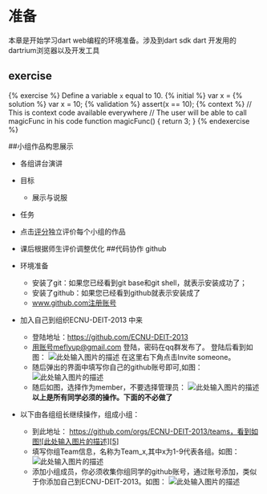 # 准备
本章是开始学习dart web编程的环境准备。涉及到dart sdk dart 开发用的dartrium浏览器以及开发工具  
   
## exercise  
{% exercise %}
Define a variable `x` equal to 10.
{% initial %}
var x =
{% solution %}
var x = 10;
{% validation %}
assert(x == 10);
{% context %}
// This is context code available everywhere
// The user will be able to call magicFunc in his code
function magicFunc() {
    return 3;
}
{% endexercise %}

##小组作品构思展示













- 各组讲台演讲
- 目标
  - 展示与说服
- 任务
 - 点击[评分][1]独立评价每个小组的作品 

 - 课后根据师生评价调整优化
##代码协作 github 
- 环境准备
  - 安装了git：如果您已经看到git base和git shell，就表示安装成功了；
  - 安装了github：如果您已经看到github就表示安装成了
  - www.github.com注册账号
- 加入自己到组织ECNU-DEIT-2013 中来
    -  登陆地址：https://github.com/ECNU-DEIT-2013
    -  用账号meflyup@gmail.com 登陆，密码在qq群发布了。
      登陆后看到如图：
      ![此处输入图片的描述][2]
    在这里右下角点击Invite someone。
    - 随后弹出的界面中填写你自己的github账号即可,如图：
![此处输入图片的描述][3]
    - 随后如图，选择作为member，不要选择管理员：
    ![此处输入图片的描述][4]
**以上是所有同学必须的操作。下面的不必做了** 
- 以下由各组组长继续操作，组成小组：
    - 到此地址： https://github.com/orgs/ECNU-DEIT-2013/teams，看到如图![此处输入图片的描述][5]
    - 填写你组Team信息，名称为Team_x,其中x为1-9代表各组。如图：
    ![此处输入图片的描述][6]
    - 添加小组成员，你必须收集你组同学的github账号，通过账号添加，类似于你添加自己到ECNU-DEIT-2013。如图：
    ![此处输入图片的描述][7]










 [1]: http://www.sojump.com/jq/5811420.aspx
  [2]: http://img2.ph.126.net/3O3W2FQP5phy4UQkgS794Q==/6630559791328377977.jpg
  [3]: http://img0.ph.126.net/nkJhYyDUpE9RGdKOto1iTA==/6630561990352287378.jpg
  [4]: http://img0.ph.126.net/02XWcDc671CnhaOJYCUS3w==/6630647752259252367.jpg
  [5]: http://img0.ph.126.net/v5tNlztgmjmcCymEvaaQGA==/6630154071537733422.jpg
  [6]: http://img1.ph.126.net/5GISWR5E6MPirnuxujF_QA==/6630731315142971131.jpg
  [7]: http://img0.ph.126.net/m9xN-LykbgnZez05hfOYng==/6630333291933059796.png